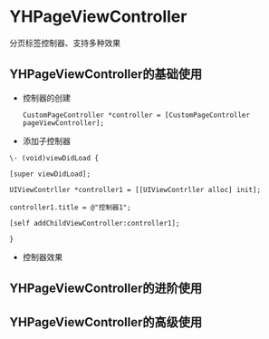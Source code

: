 # YHPageViewController
分页标签控制器、支持多种效果
## YHPageViewController的基础使用
  * 控制器的创建
    
    `
    CustomPageController *controller = [CustomPageController pageViewController];
    `
    
  * 添加子控制器
  
`
  \- (void)viewDidLoad {
`

`
     [super viewDidLoad];
`

`
     UIViewContrller *controller1 = [[UIViewContrller alloc] init];
`

`
     controller1.title = @"控制器1";
`

`
     [self addChildViewController:controller1];
`

`
   }
`   

  
  * 控制器效果
## YHPageViewController的进阶使用
## YHPageViewController的高级使用
